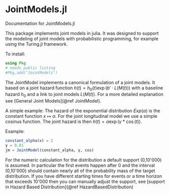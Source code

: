 # JointModels.jl

Documentation for JointModels.jl

This package implements joint models in julia. It was designed to support the modeling of joint models with probabilistic programming, for example using the Turing.jl framework.

To install:
```julia
using Pkg
# needs public listing
#Pkg.add("JointModels")
```


The JointModel implements a canonical formulation of a joint models. It based on a joint hazard function $h(t) = h_0(t) \exp(b' \cdot L(M(t)))$ with a baseline hazard $h_0$ and a link to joint models $L(M(t))$. For a more detailed explanation see [General Joint Models](@ref JointModel).


A simple example: The hazard of the exponential distribution $Exp(\alpha)$ is the constant function $x\mapsto \alpha$. For the joint longitudinal model we use a simple cosinus function. The joint hazard is then $h(t) = \alpha \exp(\gamma * \cos(t))$.

Example:
```julia
constant_alpha(x) = 2
γ = 0.01
jm = JointModel(constant_alpha, γ, cos)
```

For the numeric calculation for the distribution a default support (0,10'000) is assumed. In particular the first events happen after $0$ and the interval (0,10'000) should contain nearly all of the probability mass of the target distribution. If you have different starting times for events or a time horizon that exceeds 10'000 then you can manually adjust the support, see [support in Hazard Based Distribution](@ref HazardBasedDistribution)
